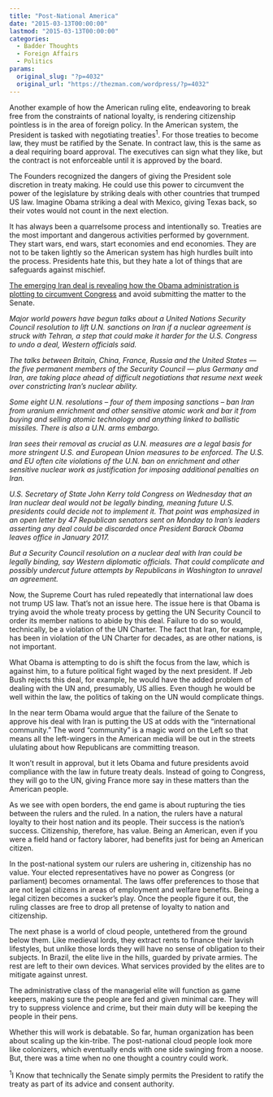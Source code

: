 ```yaml
---
title: "Post-National America"
date: "2015-03-13T00:00:00"
lastmod: "2015-03-13T00:00:00"
categories:
  - Badder Thoughts
  - Foreign Affairs
  - Politics
params:
  original_slug: "?p=4032"
  original_url: "https://thezman.com/wordpress/?p=4032"
---
```


Another example of how the American ruling elite, endeavoring to break
free from the constraints of national loyalty, is rendering citizenship
pointless is in the area of foreign policy. In the American system, the
President is tasked with negotiating treaties<sup>1</sup>. For those
treaties to become law, they must be ratified by the Senate. In contract
law, this is the same as a deal requiring board approval. The executives
can sign what they like, but the contract is not enforceable until it is
approved by the board.

The Founders recognized the dangers of giving the President sole
discretion in treaty making. He could use this power to circumvent the
power of the legislature by striking deals with other countries that
trumped US law. Imagine Obama striking a deal with Mexico, giving Texas
back, so their votes would not count in the next election.

It has always been a quarrelsome process and intentionally so. Treaties
are the most important and dangerous activities performed by government.
They start wars, end wars, start economies and end economies. They are
not to be taken lightly so the American system has high hurdles built
into the process. Presidents hate this, but they hate a lot of things
that are safeguards against mischief.

[The emerging Iran deal is revealing how the Obama administration is
plotting to circumvent
Congress](http://www.reuters.com/article/2015/03/12/us-iran-nuclear-idUSKBN0M82IS20150312)
and avoid submitting the matter to the Senate.

*Major world powers have begun talks about a United Nations Security
Council resolution to lift U.N. sanctions on Iran if a nuclear agreement
is struck with Tehran, a step that could make it harder for the U.S.
Congress to undo a deal, Western officials said.*

*The talks between Britain, China, France, Russia and the United States
— the five permanent members of the Security Council — plus Germany and
Iran, are taking place ahead of difficult negotiations that resume next
week over constricting Iran’s nuclear ability.*

*Some eight U.N. resolutions – four of them imposing sanctions – ban
Iran from uranium enrichment and other sensitive atomic work and bar it
from buying and selling atomic technology and anything linked to
ballistic missiles. There is also a U.N. arms embargo.*

*Iran sees their removal as crucial as U.N. measures are a legal basis
for more stringent U.S. and European Union measures to be enforced. The
U.S. and EU often cite violations of the U.N. ban on enrichment and
other sensitive nuclear work as justification for imposing additional
penalties on Iran.*

*U.S. Secretary of State John Kerry told Congress on Wednesday that an
Iran nuclear deal would not be legally binding, meaning future U.S.
presidents could decide not to implement it. That point was emphasized
in an open letter by 47 Republican senators sent on Monday to Iran’s
leaders asserting any deal could be discarded once President Barack
Obama leaves office in January 2017.*

*But a Security Council resolution on a nuclear deal with Iran could be
legally binding, say Western diplomatic officials. That could complicate
and possibly undercut future attempts by Republicans in Washington to
unravel an agreement.*

Now, the Supreme Court has ruled repeatedly that international law does
not trump US law. That’s not an issue here. The issue here is that Obama
is trying avoid the whole treaty process by getting the UN Security
Council to order its member nations to abide by this deal. Failure to do
so would, technically, be a violation of the UN Charter. The fact that
Iran, for example, has been in violation of the UN Charter for decades,
as are other nations, is not important.

What Obama is attempting to do is shift the focus from the law, which is
against him, to a future political fight waged by the next president. If
Jeb Bush rejects this deal, for example, he would have the added problem
of dealing with the UN and, presumably, US allies. Even though he would
be well within the law, the politics of taking on the UN would
complicate things.

In the near term Obama would argue that the failure of the Senate to
approve his deal with Iran is putting the US at odds with the
“international community.” The word “community” is a magic word on the
Left so that means all the left-wingers in the American media will be
out in the streets ululating about how Republicans are committing
treason.

It won’t result in approval, but it lets Obama and future presidents
avoid compliance with the law in future treaty deals. Instead of going
to Congress, they will go to the UN, giving France more say in these
matters than the American people.

As we see with open borders, the end game is about rupturing the ties
between the rulers and the ruled. In a nation, the rulers have a natural
loyalty to their host nation and its people. Their success is the
nation’s success. Citizenship, therefore, has value. Being an American,
even if you were a field hand or factory laborer, had benefits just for
being an American citizen.

In the post-national system our rulers are ushering in, citizenship has
no value. Your elected representatives have no power as Congress (or
parliament) becomes ornamental. The laws offer preferences to those that
are not legal citizens in areas of employment and welfare benefits.
Being a legal citizen becomes a sucker’s play. Once the people figure it
out, the ruling classes are free to drop all pretense of loyalty to
nation and citizenship.

The next phase is a world of cloud people, untethered from the ground
below them. Like medieval lords, they extract rents to finance their
lavish lifestyles, but unlike those lords they will have no sense of
obligation to their subjects. In Brazil, the elite live in the hills,
guarded by private armies. The rest are left to their own devices. What
services provided by the elites are to mitigate against unrest.

The administrative class of the managerial elite will function as game
keepers, making sure the people are fed and given minimal care. They
will try to suppress violence and crime, but their main duty will be
keeping the people in their pens.

Whether this will work is debatable. So far, human organization has been
about scaling up the kin-tribe. The post-national cloud people look more
like colonizers, which eventually ends with one side swinging from a
noose. But, there was a time when no one thought a country could work.

<sup>1</sup>I Know that technically the Senate simply permits the
President to ratify the treaty as part of its advice and consent
authority.
